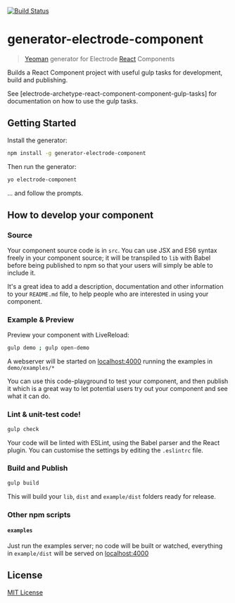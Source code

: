 [![Build Status](https://travis-ci.com/electrode-io/generator-electrode-component.svg?token=9dyHRhqfyW5wqcpfkeLr&branch=master)](https://travis-ci.com/electrode-io/generator-electrode-component)

# generator-electrode-component

> [Yeoman](http://yeoman.io) generator for Electrode [React](http://facebook.github.io/react/) Components

Builds a React Component project with useful gulp tasks for development, build and publishing.

See [electrode-archetype-react-component-component-gulp-tasks] for documentation on how to use the gulp tasks.


## Getting Started

Install the generator:

```bash
npm install -g generator-electrode-component
```

Then run the generator:

```bash
yo electrode-component
```

... and follow the prompts.


## How to develop your component

### Source

Your component source code is in `src`. You can use JSX and ES6 syntax freely in your component source; it will be transpiled to `lib` with Babel before being published to npm so that your users will simply be able to include it.

It's a great idea to add a description, documentation and other information to your `README.md` file, to help people who are interested in using your component.

### Example & Preview

Preview your component with LiveReload:

```bash
gulp demo ; gulp open-demo
```

A webserver will be started on [localhost:4000](http://127.0.0.1:4000) running the examples in `demo/examples/*`

You can use this code-playground to test your component, and then publish it which is a great way to let potential users try out your component and see what it can do.

### Lint & unit-test code!

```bash
gulp check
```

Your code will be linted with ESLint, using the Babel parser and the React plugin. You can customise the settings by editing the `.eslintrc` file.

### Build and Publish

```bash
gulp build
```

This will build your `lib`, `dist` and `example/dist` folders ready for release.

### Other npm scripts

#### `examples`

Just run the examples server; no code will be built or watched, everything in `example/dist` will be served on [localhost:4000](http://localhost:4000)

## License

[MIT License](http://en.wikipedia.org/wiki/MIT_License)
